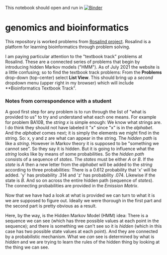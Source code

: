 This notebook should open and run in [![Binder](https://mybinder.org/badge_logo.svg)](https://mybinder.org/v2/gh/robfatland/genomics/HEAD)



# genomics and bioinformatics


This repository is worked problems from [Rosalind project](http://rosalind.info/about/). Rosalind is a
platform for learning bioinformatics through problem solving. 


I am paying particular attention to the "textbook track" problems at Rosalind. These are a connected series of problems
that begin by introducing hidden Markov models ("HMM"). As of July 2021 the website is a little confusing; so to find 
the textbook track problems: From the **Problems** drop-down (top-center) select **List View**.
This should bring up a *second* dropdown menu (upper right in my browser) which will include **Bioinformatics Textbook Track". 



### Notes from correspondence with a student


A good first step for any problem is to run through the list of "what is provided to us" to try and understand what each one means. 
For example for problem BA10B, the *string x* is simple enough: We know what strings are. I do think they should not have labeled it "x" since "x" 
is in the *alphabet*. And the *alphabet* comes next; it is simply the elements we might find in the string. So: x, y and z are what can appear in the string.
The *hidden path* is like a *string*. However in Markov theory it is supposed to be "something we cannot see". So they say it is hidden. But it is going 
to influence what the *string* looks like by means of some probabilities. So the *hidden path* consists of a sequence of *states*. 
The *states* must be either *A* or *B*. If the *state* is *A* then a new letter from the
*alphabet* will be added to the *string* 
according to three probabilities: There is a 0.612 probability that 'x' will be added. 'y' has probability .314 and 'z' has probability .074.
Likewise if the state is *B*.
And so on across the entire hidden path (sequence of *states*). The connecting probabilities are provided in the *Emission Matrix*.


Now that we have had a look at what is provided we can turn to what it is we are supposed to figure out. Ideally we were thorough 
in the first part and the second part is pretty obvious as a result. 


Here, by the way, is the Hidden Markov Model (HMM) idea: There is a sequence we can see (which has three possible values 
at each point in the sequence); 
and there is something we can't see so it is *hidden* (which in this case has two possible state values at each point). And they are
connected by a probabilistic mechanism. What we *can* see is determined by what is *hidden* and we are trying to learn the rules of 
the hidden thing by looking at the thing we can see. 

